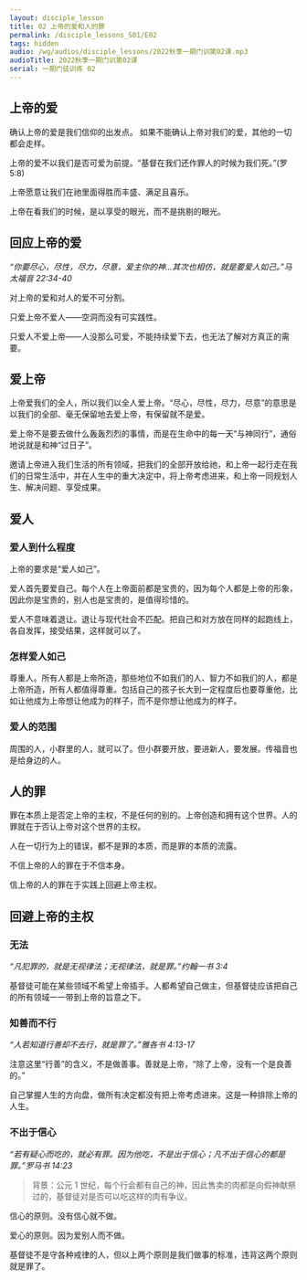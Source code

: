 ```yaml
---
layout: disciple_lesson
title: 02 上帝的爱和人的罪
permalink: /disciple_lessons_S01/E02
tags: hidden
audio: /wg/audios/disciple_lessons/2022秋季一期门训第02课.mp3
audioTitle: 2022秋季一期门训第02课
serial: 一期门徒训练 02
---
```


## 上帝的爱

确认上帝的爱是我们信仰的出发点。 如果不能确认上帝对我们的爱，其他的一切都会走样。   

上帝的爱不以我们是否可爱为前提。“<sp>基督在我们还作罪人的时候为我们死。</sp>”(罗5:8)

上帝愿意让我们在祂里面得胜⽽丰盛、满⾜且喜乐。

上帝在看我们的时候，是以享受的眼光，而不是挑剔的眼光。

## 回应上帝的爱

 *“你要尽心，尽性，尽力，尽意，爱主你的神...其次也相仿，就是要爱人如己。”马太福音 22:34-40*

对上帝的爱和对⼈的爱不可分割。

只爱上帝不爱⼈——空洞⽽没有可实践性。

只爱⼈不爱上帝——⼈没那么可爱，不能持续爱下去，也无法了解对方真正的需要。

## 爱上帝

上帝爱我们的全⼈，所以我们以全⼈爱上帝。“尽心，尽性，尽力，尽意”的意思是以我们的全部、毫无保留地去爱上帝，有保留就不是爱。

爱上帝不是要去做什么轰轰烈烈的事情，而是在生命中的每一天“与神同行”，通俗地说就是和神“过日子”。

邀请上帝进入我们生活的所有领域，把我们的全部开放给祂，和上帝一起行走在我们的日常生活中，并在人生中的重大决定中，将上帝考虑进来，和上帝⼀同规划⼈⽣、解决问题、享受成果。

## 爱人

### 爱⼈到什么程度

上帝的要求是“爱⼈如⼰”。

爱人⾸先要爱⾃⼰。每个人在上帝面前都是宝贵的，因为每个人都是上帝的形象，因此你是宝贵的，别人也是宝贵的，是值得珍惜的。

爱⼈不意味着退让。退让与现代社会不匹配。把自己和对方放在同样的起跑线上，各自发挥，接受结果，这样就可以了。

### 怎样爱⼈如⼰

尊重⼈。所有人都是上帝所造，那些地位不如我们的人、智力不如我们的人，都是上帝所造，所有人都值得尊重。包括自己的孩子长大到一定程度后也要尊重他，比如让他成为上帝想让他成为的样子，而不是你想让他成为的样子。

### 爱⼈的范围

周围的人，小群里的人，就可以了。但小群要开放，要进新人，要发展。传福音也是给身边的人。

## ⼈的罪

罪在本质上是否定上帝的主权，不是任何的别的。上帝创造和拥有这个世界。人的罪就在于否认上帝对这个世界的主权。

人在⼀切⾏为上的错误，都不是罪的本质，而是罪的本质的流露。

不信上帝的⼈的罪在于不信本身。

信上帝的⼈的罪在于实践上回避上帝主权。

## 回避上帝的主权

### 无法

*“凡犯罪的，就是无视律法；无视律法，就是罪。”约翰⼀书 3:4*

基督徒可能在某些领域不希望上帝插手。人都希望自己做主，但基督徒应该把自己的所有领域一一带到上帝的旨意之下。

### 知善而不行

*“人若知道行善却不去行，就是罪了。”雅各书 4:13-17*

注意这里“行善”的含义，不是做善事。善就是上帝，“除了上帝，没有一个是良善的。”

⾃⼰掌握⼈⽣的⽅向盘，做所有决定都没有把上帝考虑进来。这是一种排除上帝的人生。

### 不出于信心

*“若有疑心而吃的，就必有罪。因为他吃，不是出于信心；凡不出于信心的都是罪。”罗⻢书 14:23*

>  背景：公元 1 世纪，每个行会都有自己的神，因此售卖的肉都是向假神献祭过的，基督徒对是否可以吃这样的肉有争议。

信心的原则。没有信心就不做。

爱心的原则。因为爱别人而不做。

基督徒不是守各种戒律的人，但以上两个原则是我们做事的标准，违背这两个原则就是罪了。

